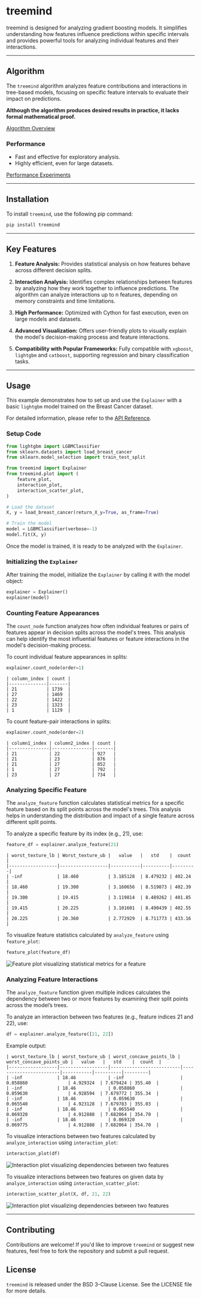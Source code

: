# treemind 
treemind is designed for analyzing gradient boosting models. It simplifies understanding how features influence predictions within specific intervals and provides powerful tools for analyzing individual features and their interactions.

---
## Algorithm

The `treemind` algorithm analyzes feature contributions and interactions in tree-based models, focusing on specific feature intervals to evaluate their impact on predictions.

**Although the algorithm produces desired results in practice, it lacks formal mathematical proof.**

[Algorithm Overview](https://treemind.readthedocs.io/en/latest/algorithm.html)

### Performance
- Fast and effective for exploratory analysis.
- Highly efficient, even for large datasets.

[Performance Experiments](https://treemind.readthedocs.io/en/latest/experiments/experiment_main.html)

---

## Installation
To install `treemind`, use the following pip command:

```bash
pip install treemind
```
---
## Key Features

1. **Feature Analysis:** Provides statistical analysis on how features behave across different decision splits.

2. **Interaction Analysis:**  Identifies complex relationships between features by analyzing how they work together to influence predictions. The algorithm can analyze interactions up to n features, depending on memory constraints and time limitations.

3. **High Performance:** Optimized with Cython for fast execution, even on large models and datasets.

4. **Advanced Visualization:** Offers user-friendly plots to visually explain the model's decision-making process and feature interactions. 

5. **Compatibility with Popular Frameworks:** Fully compatible with `xgboost`, `lightgbm` and `catboost`, supporting regression and binary classification tasks.
---

## Usage

This example demonstrates how to set up and use the `Explainer` with a basic `lightgbm` model trained on the Breast Cancer dataset. 

For detailed information, please refer to the [API Reference](api_reference.html#api_reference).

### Setup Code

```python
from lightgbm import LGBMClassifier
from sklearn.datasets import load_breast_cancer
from sklearn.model_selection import train_test_split

from treemind import Explainer
from treemind.plot import (
    feature_plot,
    interaction_plot,
    interaction_scatter_plot,
)

# Load the dataset
X, y = load_breast_cancer(return_X_y=True, as_frame=True)

# Train the model
model = LGBMClassifier(verbose=-1)
model.fit(X, y)
```

Once the model is trained, it is ready to be analyzed with the `Explainer`.

### Initializing the `Explainer`

After training the model, initialize the `Explainer` by calling it with the model object:

```python
explainer = Explainer()
explainer(model)
```

### Counting Feature Appearances

The `count_node` function analyzes how often individual features or pairs of features appear in decision splits across the model's trees. This analysis can help identify the most influential features or feature interactions in the model's decision-making process.

To count individual feature appearances in splits:

```python
explainer.count_node(order=1)
```

```none
| column_index | count |
|--------------|-------|
| 21           | 1739  |
| 27           | 1469  |
| 22           | 1422  |
| 23           | 1323  |
| 1            | 1129  |
```

To count feature-pair interactions in splits:

```python
explainer.count_node(order=2)
```

```none
| column1_index | column2_index | count |
|---------------|---------------|-------|
| 21            | 22            | 927   |
| 21            | 23            | 876   |
| 21            | 27            | 852   |
| 1             | 27            | 792   |
| 23            | 27            | 734   |
```

### Analyzing Specific Feature

The `analyze_feature` function calculates statistical metrics for a specific feature based on its split points across the model's trees. This analysis helps in understanding the distribution and impact of a single feature across different split points.

To analyze a specific feature by its index (e.g., 21), use:

```python
feature_df = explainer.analyze_feature(21)
```

```none
| worst_texture_lb | Worst_texture_ub |   value   |   std    |  count  |
|------------------|------------------|-----------|----------|---------|
| -inf             | 18.460           | 3.185128  | 8.479232 | 402.24  |
| 18.460           | 19.300           | 3.160656  | 8.519873 | 402.39  |
| 19.300           | 19.415           | 3.119814  | 8.489262 | 401.85  |
| 19.415           | 20.225           | 3.101601  | 8.490439 | 402.55  |
| 20.225           | 20.360           | 2.772929  | 8.711773 | 433.16  |
```

To visualize feature statistics calculated by `analyze_feature` using `feature_plot`:

```python
feature_plot(feature_df)
```

![Feature plot visualizing statistical metrics for a feature](/docs/source/_static/example/feature_plot.png)

### Analyzing Feature Interactions

The `analyze_feature` function given multiple indices calculates the dependency between two or more features by examining their split points across the model’s trees.

To analyze an interaction between two features (e.g., feature indices 21 and 22), use:

```python
df = explainer.analyze_feature([21, 22])
```

Example output:

```none
| worst_texture_lb | worst_texture_ub | worst_concave_points_lb | worst_concave_points_ub |   value   |   std    |  count  |
|------------------|------------------|--------------------------|------------------------|-----------|----------|---------|
| -inf             | 18.46            | -inf                     | 0.058860               | 4.929324  | 7.679424 | 355.40  |
| -inf             | 18.46            | 0.058860                 | 0.059630               | 4.928594  | 7.679772 | 355.34  |
| -inf             | 18.46            | 0.059630                 | 0.065540               | 4.923128  | 7.679783 | 355.03  |
| -inf             | 18.46            | 0.065540                 | 0.069320               | 4.912888  | 7.682064 | 354.70  |
| -inf             | 18.46            | 0.069320                 | 0.069775               | 4.912888  | 7.682064 | 354.70  |

```

To visualize interactions between two features calculated by `analyze_interaction` using `interaction_plot`:

```python
interaction_plot(df)
```

![Interaction plot visualizing dependencies between two features](/docs/source/_static/example/interaction_plot.png)

To visualize interactions between two features on given data by `analyze_interaction` using `interaction_scatter_plot`:

```python
interaction_scatter_plot(X, df, 21, 22)
```

![Interaction plot visualizing dependencies between two features](/docs/source/_static/example/interaction_scatter_plot.png)


---

## Contributing
Contributions are welcome! If you'd like to improve `treemind` or suggest new features, feel free to fork the repository and submit a pull request.

## License
`treemind` is released under the BSD 3-Clause License. See the LICENSE file for more details.